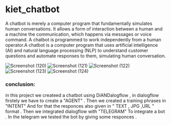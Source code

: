 # kiet_chatbot
A chatbot is merely a computer program that fundamentally simulates human conversations. It allows a form of interaction between a human and a machine the communication, which happens via messages or voice command. A chatbot is programmed to work independently from a human operator.A chatbot is a computer program that uses artificial intelligence (AI) and natural language processing (NLP) to understand customer questions and automate responses to them, simulating human conversation. 


![Screenshot (120)](https://user-images.githubusercontent.com/94080969/141213097-ea8f4807-da7a-4d26-931b-2a76ae775722.png)
![Screenshot (121)](https://user-images.githubusercontent.com/94080969/141213163-8b8d21b6-08a4-46f6-97e5-3d6a9bd1aa1a.png)
![Screenshot (122)](https://user-images.githubusercontent.com/94080969/141213180-f323c0c1-4d65-4e13-aeb7-617a8d84a3ca.png)
![Screenshot (123)](https://user-images.githubusercontent.com/94080969/141213206-06e17d79-a8e3-4e78-b32e-061b814d3946.png)
![Screenshot (124)](https://user-images.githubusercontent.com/94080969/141213215-22b42e5e-e326-4903-aa01-9a3722f3b2ac.png)


### conclusion: 
in this project we createed a chatbot using DiANDalogflow , in dialogflow firstely we have to create a "AGENT" .
Then we created a  training phrases in "INTENT" And for that the responces also given in " TEXT , JPG ,URL " format .
Then we integrated dialogflow with "TELEGRAM" To integrate a bot .
In the telegram we tested the bot by giving some responces . 
